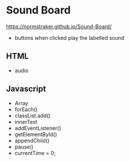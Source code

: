 # Sound Board

https://normstraker.github.io/Sound-Board/

- buttons when clicked play the labelled sound

## HTML

- audio

## Javascript

- Array
- forEach()
- classList.add()
- innerText
- addEventListener()
- getElementById()
- appendChild()
- pause()
- currentTime = 0;
